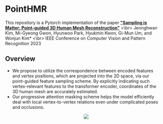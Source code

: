 # PointHMR

This repository is a Pytorch implementation of the paper [**"Sampling is Matter: Point-guided 3D Human Mesh Reconstruction"**](https://) <\br>
Jeonghwan Kim, Mi-Gyeong Gwon, Hyunwoo Park, Hyukmin Kwon, Gi-Mun Um, and Wonjun Kim* <\br>
IEEE Conference on Computer Vision and Pattern Recognition 2023

## Overview
- We propose to utilize the correspondence between encoded features and vertex positions, which are projected into the 2D space, via our point-guided feature sampling scheme. By explicitly indicating such vertex-relevant features to the transformer encoder, coordinates of the 3D human mesh are accurately estimated.
- Our progressive attention masking scheme helps the model efficiently deal with local vertex-to-vertex relations even under complicated poses and occlusions.
    <p align="center"><img src='https://github.com/DCVL-3D/PointHMR_release/blob/main/documents/fig1.png'></p>

<!-- ## Installation
## Training
## Evaluation
## Demo
## Contribution -->
